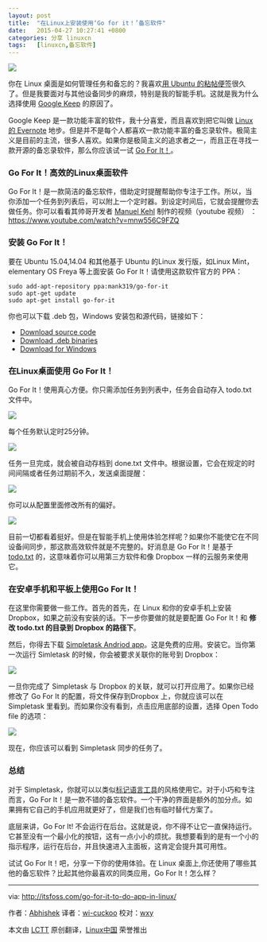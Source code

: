 ```yaml
---
layout: post
title:	"在Linux上安装使用‘Go for it！’备忘软件"
date:	2015-04-27 10:27:41 +0800 
categories:	分享 linuxcn 
tags:	[linuxcn,备忘软件]
---
```



![](/Asserts/Images/album/201504/27/102743gcjp3cv7jp4kkz66.jpg)


你在 Linux 桌面是如何管理任务和备忘的？我喜欢[用 Ubuntu 的粘帖便签](http://itsfoss.com/indicator-stickynotes-windows-like-sticky-note-app-for-ubuntu/)很久了。但是我要面对与其他设备同步的麻烦，特别是我的智能手机。这就是我为什么选择使用 [Google Keep](http://itsfoss.com/install-google-keep-ubuntu-1310/) 的原因了。


Google Keep 是一款功能丰富的软件，我十分喜爱，而且喜欢到把它叫做 [Linux 的 Evernote](http://itsfoss.com/5-evernote-alternatives-linux/) 地步。但是并不是每个人都喜欢一款功能丰富的备忘录软件。极简主义是目前的主流，很多人喜欢。如果你是极简主义的追求者之一，而且正在寻找一款开源的备忘录软件，那么你应该试一试 [Go For It！](http://manuel-kehl.de/projects/go-for-it/)。


### Go For It！高效的Linux桌面软件


Go For It！是一款简洁的备忘软件，借助定时提醒帮助你专注于工作。所以，当你添加一个任务到列表后，可以附上一个定时器。到设定时间后，它就会提醒你去做任务。你可以看看其帅哥开发者 [Manuel Kehl](http://manuel-kehl.de/about-me/) 制作的视频（youtube 视频） ： <https://www.youtube.com/watch?v=mnw556C9FZQ>


### 安装 Go For It！


要在 Ubuntu 15.04,14.04 和其他基于 Ubuntu 的Linux 发行版，如Linux Mint， elementary OS Freya 等上面安装 Go For It！请使用这款软件官方的 PPA：



```
sudo add-apt-repository ppa:mank319/go-for-it
sudo apt-get update
sudo apt-get install go-for-it

```

你也可以下载 .deb 包，Windows 安装包和源代码，链接如下：


* [Download source code](https://github.com/mank319/Go-For-It)
* [Download .deb binaries](https://launchpad.net/%7Emank319/+archive/ubuntu/go-for-it)
* [Download for Windows](http://manuel-kehl.de/projects/go-for-it/download-windows-version/)


### 在Linux桌面使用 Go For It！


Go For It！使用真心方便。你只需添加任务到列表中，任务会自动存入 todo.txt 文件中。


![](/Asserts/Images/album/201504/27/102743ri677zvt6t9yzii4.png)


每个任务默认定时25分钟。


![](/Asserts/Images/album/201504/27/102744wqoy5gi5ne9823zo.png)


任务一旦完成，就会被自动存档到 done.txt 文件中。根据设置，它会在规定的时间间隔或者任务过期前不久，发送桌面提醒：


![](/Asserts/Images/album/201504/27/102744sk8ffbuzk4jb8rk5.png)


你可以从配置里面修改所有的偏好。


![](/Asserts/Images/album/201504/27/102744d22njbxmu0tff0j7.png)


目前一切都看着挺好。但是在智能手机上使用体验怎样呢？如果你不能使它在不同设备间同步，那这款高效软件就是不完整的。好消息是 Go For It！是基于 [todo.txt](http://todotxt.com/) 的，这意味着你可以用第三方软件和像 Dropbox 一样的云服务来使用它。


### 在安卓手机和平板上使用Go For It！


在这里你需要做一些工作。首先的首先，在 Linux 和你的安卓手机上安装 Dropbox，如果之前没有安装的话。下一步你要做的就是要配置 Go For It！和 **修改 todo.txt 的目录到 Dropbox 的路径下**。


然后，你得去下载 [Simpletask Andriod app](https://play.google.com/store/apps/details?id=nl.mpcjanssen.todotxtholo&hl=en)。这是免费的应用。安装它。当你第一次运行 Simletask 的时候，你会被要求关联你的账号到 Dropbox：


![](/Asserts/Images/album/201504/27/102745s2omwtiwb82bzbo4.jpg)


一旦你完成了 Simpletask 与 Dropbox 的关联，就可以打开应用了。如果你已经修改了 Go For It 的配置，将文件保存到Dropbox 上，你就应该可以在 Simpletask 里看到。而如果你没有看到，点击应用底部的设置，选择 Open Todo file 的选项：


![](/Asserts/Images/album/201504/27/102745z5xexnffhwwsu2ah.jpg)


现在，你应该可以看到 Simpletask 同步的任务了。


### 总结


对于 Simpletask，你就可以以类似[标记语言工具](http://itsfoss.com/install-latex-ubuntu-1404/)的风格使用它。对于小巧和专注而言，Go For It！是一款不错的备忘软件。一个干净的界面是额外的加分点。如果拥有它自己的手机应用就更好了，但是我们也有临时替代方案了。


底层来讲，Go For It! 不会运行在后台。这就是说，你不得不让它一直保持运行。它甚至没有一个最小化的按钮，这有一点小小的烦扰。我想要看到的是有一个小的指示程序，运行在后台，并且快速进入主面板，这肯定会提升其可用性。


试试 Go For It！吧，分享一下你的使用体验。在 Linux 桌面上,你还使用了哪些其他的备忘软件？比起其他你最喜欢的同类应用，Go For It！怎么样？




---


via: <http://itsfoss.com/go-for-it-to-do-app-in-linux/>


作者：[Abhishek](http://itsfoss.com/author/abhishek/) 译者：[wi-cuckoo](https://github.com/wi-cuckoo) 校对：[wxy](https://github.com/wxy)


本文由 [LCTT](https://github.com/LCTT/TranslateProject) 原创翻译，[Linux中国](http://linux.cn/) 荣誉推出
